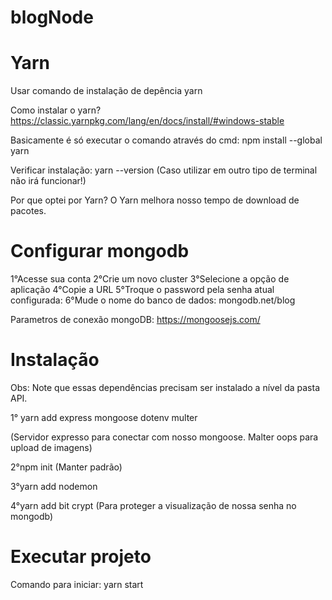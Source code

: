 # blogNode

# Yarn
Usar comando de instalação de depência yarn

Como instalar o yarn?
https://classic.yarnpkg.com/lang/en/docs/install/#windows-stable

Basicamente é só executar o comando através do cmd: npm install --global yarn

Verificar instalação: yarn --version
(Caso utilizar em outro tipo de terminal não irá funcionar!)

Por que optei por Yarn?
O Yarn melhora nosso tempo de download de pacotes.

# Configurar mongodb

1°Acesse sua conta
2°Crie um novo cluster
3°Selecione a opção de aplicação
4°Copie a URL
5°Troque o password pela senha atual configurada: <password>
6°Mude o nome do banco de dados: mongodb.net/blog

Parametros de conexão mongoDB: https://mongoosejs.com/

# Instalação

Obs: Note que essas dependências precisam ser instalado a nível da pasta API.

1° yarn add express mongoose dotenv multer 

(Servidor expresso para conectar com nosso mongoose. 
Malter oops para upload de imagens)

2°npm init (Manter padrão)

3°yarn add nodemon

4°yarn add bit crypt (Para proteger a visualização de nossa senha no mongodb)

# Executar projeto 

Comando para iniciar: yarn start



